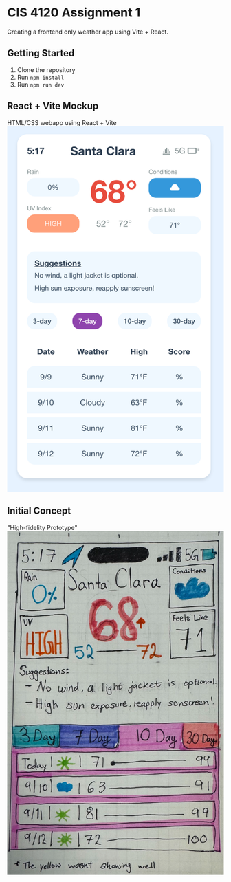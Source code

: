 # CIS 4120 Assignment 1

Creating a frontend only weather app using Vite + React.

## Getting Started

1. Clone the repository
2. Run `npm install`
3. Run `npm run dev`


## React + Vite Mockup
HTML/CSS webapp using React + Vite
![mockup](./public/mockup.png)

## Initial Concept
"High-fidelity Prototype"
![proto](./public/proto.png)